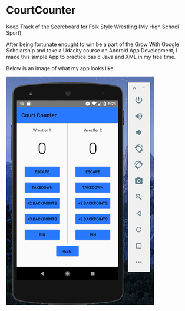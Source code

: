 # CourtCounter
Keep Track of the Scoreboard for Folk Style Wrestling (My High School Sport)


After being fortunate enought to win be a part of the Grow With Google Scholarship 
and take a Udacity course on Android App Development, I made this simple App to practice
basic Java and XML in my free time.

Below is an image of what my app looks like:

![alt text](https://github.com/johnkarm/CourtCounter/blob/master/courtcounter.png)
